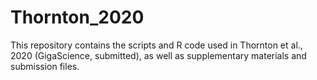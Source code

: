 # Thornton_2020
This repository contains the scripts and R code used in Thornton et al., 2020 (GigaScience, submitted), as well as supplementary materials and submission files.
